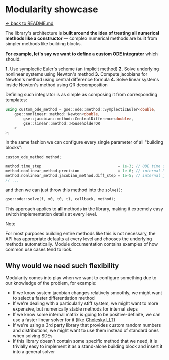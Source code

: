 # Modularity showcase

[<- back to README.md](..)

The library's architecture is **built around the idea of treating all numerical methods like a constructor** — complex numerical methods are built from simpler methods like building blocks.

**For example, let's say we want to define a custom ODE integrator** which should:

**1.** Use symplectic Euler's scheme (an implicit method)
**2.** Solve underlying nonlinear systems using Newton's method
**3.** Compute jacobians for Newton's method using central difference formula
**4.** Solve linear systems inside Newton's method using QR decomposition

Defining such integrator is as simple as composing it from corresponding templates:

```cpp
using custom_ode_method = gse::ode::method::SymplecticEuler<double,
    gse::nonlinear::method::Newton<double,
        gse::jacobian::method::CentralDifference<double>,
        gse::linear::method::HouseholderQR
    >
>;
```

In the same fashion we can configure every single parameter of all "building blocks":

```cpp
custom_ode_method method;

method.time_step                                  = 1e-3; // ODE time step
method.nonlinear_method.precision                 = 1e-6; // internal Newton's method precision
method.nonlinear_method.jacobian_method.diff_step = 1e-5; // internal jacobian numerical diff. step
// ...
```

and then we can just throw this method into the `solve()`:

```cpp
gse::ode::solve(f, x0, t0, t1, callback, method);
```

This approach applies to **all** methods in the library, making it extremely easy switch implementation details at every level.

> [!Note]
> For most purposes building entire methods like this is not necessary, the API has appropriate defaults at every level and chooses the underlying methods automatically. Module documentation contains examples of how common use cases tend to look.

## Why would we need such flexibility

Modularity comes into play when we want to configure something due to our knowledge of the problem, for example:

- If we know system jacobian changes relatively smoothly, we might want to select a faster differentiation method
- If we're dealing with a particularly stiff system, we might want to more expensive, but numerically stable methods for internal steps
- If we know some internal matrix is going to be positive-definite, we can use a faster linear solver for it (like [Cholesky LLT](https://en.wikipedia.org/wiki/Cholesky_decomposition))
- If we're using a 3rd party library that provides custom random numbers and distributions, we might want to use them instead of standard ones when solving SDEs
- If this library doesn't contain some specific method that we need, it is trivially easy to implement it as a stand-alone building block and insert it into a general solver

